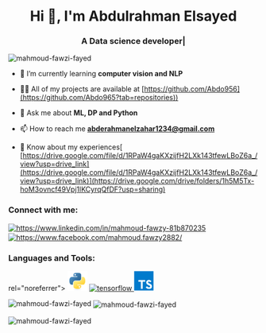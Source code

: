 <h1 align="center">Hi 👋, I'm Abdulrahman Elsayed </h1>
<h3 align="center">A Data science  developer|</h3>

<p align="left"> <img src="https://komarev.com/ghpvc/?username=mahmoud-fawzi-fayed&label=Profile%20views&color=0e75b6&style=flat" alt="mahmoud-fawzi-fayed" /> </p>

- 🌱 I’m currently learning **computer vision and NLP**

- 👨‍💻 All of my projects are available at [https://github.com/Abdo956](https://github.com/Abdo965?tab=repositories))

- 💬 Ask me about **ML, DP and Python**

- 📫 How to reach me **abderahmanelzahar1234@gmail.com**

- 📄 Know about my experiences[ [https://drive.google.com/file/d/1RPaW4gaKXzijfH2LXk143tfewLBoZ6a_/view?usp=drive_link](https://drive.google.com/file/d/1RPaW4gaKXzijfH2LXk143tfewLBoZ6a_/view?usp=drive_link)](https://drive.google.com/drive/folders/1h5M5Tx-hoM3ovncf49Vpj1lKCyrqQfDF?usp=sharing)

<h3 align="left">Connect with me:</h3>
<p align="left">
<a href="www.linkedin.com/in/abdoelsayed" target="blank"><img align="center" src="https://raw.githubusercontent.com/rahuldkjain/github-profile-readme-generator/master/src/images/icons/Social/linked-in-alt.svg" alt="https://www.linkedin.com/in/mahmoud-fawzy-81b870235" height="30" width="40" /></a>
<a href="[https://fb.com/mahmoud.fawzy2882/](https://www.facebook.com/profile.php?id=100083687604140)" target="blank"><img align="center" src="https://raw.githubusercontent.com/rahuldkjain/github-profile-readme-generator/master/src/images/icons/Social/facebook.svg" alt="https://www.facebook.com/mahmoud.fawzy2882/" height="30" width="40" /></a>
</p>

<h3 align="left">Languages and Tools:</h3>
rel="noreferrer"> <img src="https://raw.githubusercontent.com/devicons/devicon/master/icons/python/python-original.svg" alt="python" width="40" height="40"/> </a> <a href="https://www.tensorflow.org" target="_blank" rel="noreferrer"> <img src="https://www.vectorlogo.zone/logos/tensorflow/tensorflow-icon.svg" alt="tensorflow" width="40" height="40"/> </a> <a href="https://www.typescriptlang.org/" target="_blank" rel="noreferrer"> <img src="https://raw.githubusercontent.com/devicons/devicon/master/icons/typescript/typescript-original.svg" alt="typescript" width="40" height="40"/> </a> </p>

<p><img align="left" src="https://github-readme-stats.vercel.app/api?username=Abdo965&show_icons=true&locale=en" alt="mahmoud-fawzi-fayed" /></p>

<p>&nbsp;<img align="center" src="https://github-readme-stats.vercel.app/api?username=Abdo965&show_icons=true&locale=en" alt="mahmoud-fawzi-fayed" /></p>

<p><img align="center" src="https://github-readme-streak-stats.herokuapp.com/?user==Abdo965&" alt="mahmoud-fawzi-fayed" /></p>

